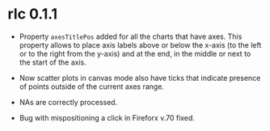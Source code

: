 # rlc 0.1.1

* Property `axesTitlePos` added for all the charts that have axes. This property allows to place axis labels above or below the x-axis 
(to the left or to the right from the y-axis) and at the end, in the middle or next to the start of the axis.

* Now scatter plots in canvas mode also have ticks that indicate presence of points outside of the current axes range.

* NAs are correctly processed.

* Bug with mispositioning a click in Fireforx v.70 fixed.

